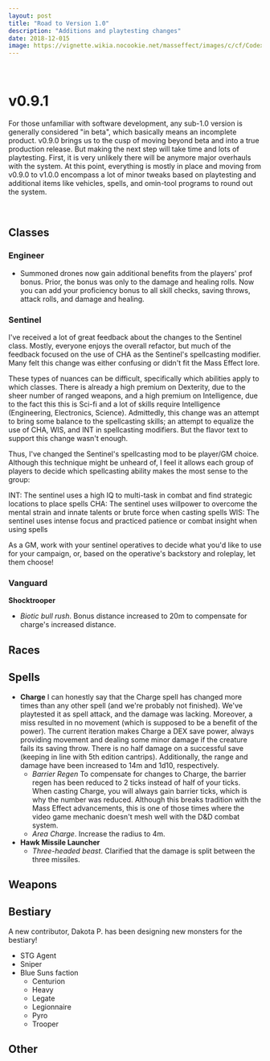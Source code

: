```yaml
---
layout: post
title: "Road to Version 1.0"
description: "Additions and playtesting changes"
date: 2018-12-015
image: https://vignette.wikia.nocookie.net/masseffect/images/c/cf/Codex_ME_-_FTL_Drive.png/revision/latest?cb=20140820095603&format=original
---
```


<br>

# v0.9.1

For those unfamiliar with software development, any sub-1.0 version is generally considered "in beta", which basically means
an incomplete product. v0.9.0 brings us to the cusp of moving beyond beta and into a true production release. But making
the next step will take time and lots of playtesting. First, it is very unlikely there will be anymore major overhauls
with the system. At this point, everything is mostly in place and moving from v0.9.0 to v1.0.0 encompass a lot of minor
tweaks based on playtesting and additional items like vehicles, spells, and omin-tool programs to round out the system.  

<br>

## Classes

### Engineer
- Summoned drones now gain additional benefits from the players' prof bonus. Prior, the bonus was only to the damage and 
healing rolls. Now you can add your proficiency bonus to all skill checks, saving throws, attack rolls, and damage and healing.

### Sentinel
I've received a lot of great feedback about the changes to the Sentinel class. Mostly, everyone enjoys the overall refactor,
but much of the feedback focused on the use of CHA as the Sentinel's spellcasting modifier. Many felt this change was either
confusing or didn't fit the Mass Effect lore.

These types of nuances can be difficult, specifically which abilities apply to which classes. There is already a high premium
on Dexterity, due to the sheer number of ranged weapons, and a high premium on Intelligence, due to the fact this this is
Sci-fi and a lot of skills require Intelligence (Engineering, Electronics, Science). Admittedly, this change was an attempt 
to bring some balance to the spellcasting skills; an attempt to equalize the use of CHA, WIS, and INT in spellcasting modifiers.
But the flavor text to support this change wasn't enough.

Thus, I've changed the Sentinel's spellcasting mod to be player/GM choice. Although this technique might be unheard of,
I feel it allows each group of players to decide which spellcasting ability makes the most sense to the group:

INT: The sentinel uses a high IQ to multi-task in combat and find strategic locations to place spells
CHA: The sentinel uses willpower to overcome the mental strain and innate talents or brute force when casting spells
WIS: The sentinel uses intense focus and practiced patience or combat insight when using spells

As a GM, work with your sentinel operatives to decide what you'd like to use for your campaign, or, based on the operative's
backstory and roleplay, let them choose!

### Vanguard
__Shocktrooper__
- _Biotic bull rush_. Bonus distance increased to 20m to compensate for charge's increased distance.

## Races

## Spells
- __Charge__ I can honestly say that the Charge spell has changed more times than any other spell (and we're probably not finished). 
  We've playtested it as spell attack, and the damage was lacking. Moreover, a miss resulted in no movement (which is supposed 
  to be a benefit of the power). The current iteration makes Charge a DEX save power, always providing movement and dealing
  some minor damage if the creature fails its saving throw. There is no half damage on a successful save (keeping in line
  with 5th edition cantrips). Additionally, the range and damage have been increased to 14m and 1d10, respectively.
  - _Barrier Regen_ To compensate for changes to Charge, the barrier regen has been reduced to 2 ticks instead of half
      of your ticks. When casting Charge, you will always gain barrier ticks, which is why the number was reduced.
      Although this breaks tradition with the Mass Effect advancements, this is one of those times where the video game
      mechanic doesn't mesh well with the D&D combat system.
  - _Area Charge_. Increase the radius to 4m.
- __Hawk Missile Launcher__
  - _Three-headed beast_. Clarified that the damage is split between the three missiles.

## Weapons

## Bestiary
A new contributor, Dakota P. has been designing new monsters for the bestiary!

- STG Agent
- Sniper
- Blue Suns faction
  - Centurion
  - Heavy
  - Legate
  - Legionnaire
  - Pyro
  - Trooper



## Other

